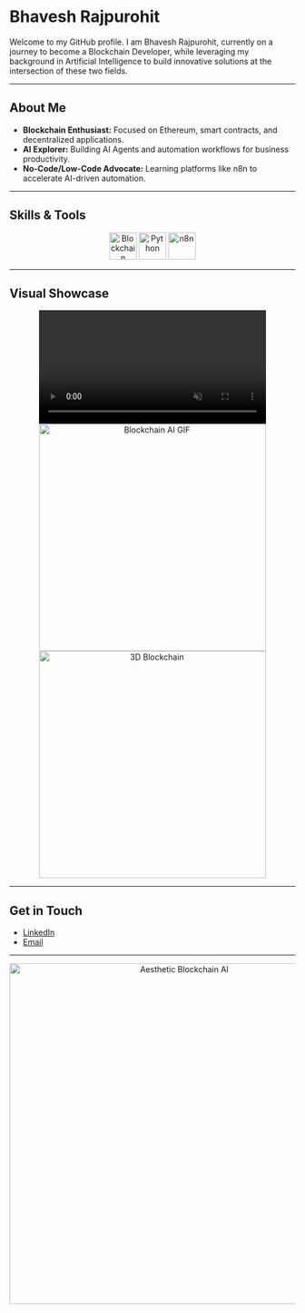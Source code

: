 # Bhavesh Rajpurohit

Welcome to my GitHub profile. I am Bhavesh Rajpurohit, currently on a journey to become a Blockchain Developer, while leveraging my background in Artificial Intelligence to build innovative solutions at the intersection of these two fields.

---

## About Me

- **Blockchain Enthusiast:** Focused on Ethereum, smart contracts, and decentralized applications.
- **AI Explorer:** Building AI Agents and automation workflows for business productivity.
- **No-Code/Low-Code Advocate:** Learning platforms like n8n to accelerate AI-driven automation.

---

## Skills & Tools

<div align="center">
  <!-- Blockchain -->
  <img src="https://skillicons.dev/icons?i=ethereum,solidity,web3js" height="48" alt="Blockchain stack" />
  <!-- AI & Automation -->
  <img src="https://skillicons.dev/icons?i=python" height="48" alt="Python" />
  <img src="https://cdn.jsdelivr.net/gh/devicons/devicon/icons/n8n/n8n-original.svg" height="48" alt="n8n" />
  <!-- Add more icons as needed -->
</div>

---

## Visual Showcase

<!-- Animated video or GIF (replace with your own links or hosted files) -->
<div align="center">
  <video src="https://user-images.githubusercontent.com/your-animated-video.mp4" width="400" autoplay loop muted></video>
  <img src="https://media.giphy.com/media/3o7aD2saalBwwftBIY/giphy.gif" width="400" alt="Blockchain AI GIF" />
  <!-- 3D element example -->
  <img src="https://your-3d-image-link.com/3d-blockchain.png" width="400" alt="3D Blockchain" />
</div>

---

## Get in Touch

- [LinkedIn](https://www.linkedin.com/in/bhavesh-rajpurohit)
- [Email](mailto:your.email@example.com)

---

<!-- Aesthetic background image (optional) -->
<div align="center">
  <img src="https://images.unsplash.com/photo-1517694712202-14dd9538aa97?auto=format&fit=crop&w=800&q=80" width="600" alt="Aesthetic Blockchain AI" />
</div>
